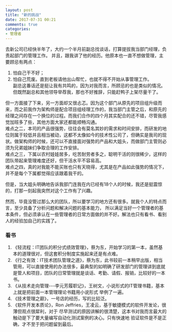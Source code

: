 ```yaml
---
layout: post
title: "新的挑战"
date: 2017-07-31 00:21
comments: true
categories:
- 管理者
---
```



去新公司已经快半年了，大约一个半月前副总找谈话，打算提拔我当部门经理，负责起部门的管理工作。
并且，跟我讲了他的经历。他原本也一直不想做管理，主要顾忌有两点：  
1. 怕自己干不好；
2. 怕自己荒废。直到老板请他出山帮忙，也就不得不开始从事管理工作。  
副总这番话还是挺让我有共鸣的，因为对我而言，所顾忌的也是类似的情况。但既然副总和其他领导举荐我，那也不好推辞，只能赶鸭子上架尽量干了。

但一方面接了下来，另一方面却又很忐忑。因为这个部门从原先的项目组升级而来，而之前我作为架构师是配合项目组经理工作的，我当部门主管之后，和原先的经理之间存在一个换位的过程。而我们合作的四个月其实配合的还不错，尽管我感觉加班多了些，其他方面大家还都能顺畅沟通。  
难点之二，本司的产品很强势，往往会有莫名其妙的需求和时间安排，而研发的地位则属于较低并且相当被动，这都不太像如今的技术性公司了，但确实是我司的现状。做架构师的时候，还可以不直接面对强势的产品和大姐头，而做部门主管则必须为兄弟姐妹们争取合理的工作安排。  
难点之三，下属以农村娃娃居多，吃苦耐劳者多之，聪明干活的则很稀少，这样的团队带起来管理难度还好，但干活水平不容易高。  
难点之四，真的对我能不能买账也只有天晓得，尤其是在产品如此强势的情况下，并不是每个下属都觉得应该跟着我干的。

但是，当大姐头明确地告诉我部门连我在内已经有18个人的时候，我还是挺震惊的，打那一刻起我突然对这个工作有了兴趣。

然而，毕竟没管过那么大的团队，所以要学习的地方还有很多。就我个人的特点而言，至少具备了分析问题和解决问题的基本能力，
所以满足当好一个管理者的基本条件，但必须承认在一些管理者的日常方面做的并不好。解法也只有看书、看别人的经验加自己的实践了。

### 看书

1. 《轻流程：IT团队的积分式绩效管理》，蔡为东，开始学习的第一本，虽然基本的道理很对，但这套积分制度实施起来还是有点难。
1. 《行之有效：IT技术团队管理之道》，蔡为东，此书较前一本稍早出版，相当管用，可以直接使用的办法很多，最典型的如明确了研发部门的管理讲到底就是管人和项目，团队的日常管理就是谈话、考勤、请假、报销，比较好的一本书。
1. 《从技术走向管理---李元芳履职记》，王树文，小说形式的IT管理书籍，基本上就是把前面一本管理理论书籍用小说形式
举例了一遍。
1. 《技术管理之巅》，一号店的经历，写的比较泛。
1. 《软件开发本质论》，Ron Jeffries，王凌云，基于敏捷模式的软件开发论，很薄但观点很犀利，对于
尽早测试的原因讲解的很清楚，这本书对我而言最大的触动是下了要大量编写自动化测试案例的决心。只有快速地
验证软件是不是正确，才不至于把问题留到最后。
